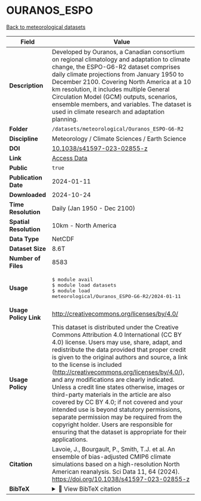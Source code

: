 # OURANOS_ESPO

[Back to meteorological datasets](../meteorological.md)

| Field | Value |
|--------|-------|
| **Description** | Developed by Ouranos, a Canadian consortium on regional climatology and adaptation to climate change, the ESPO-G6-R2 dataset comprises daily climate projections from January 1950 to December 2100. Covering North America at a 10 km resolution, it includes multiple General Circulation Model (GCM) outputs, scenarios, ensemble members, and variables. The dataset is used in climate research and adaptation planning. |
| **Folder** | `/datasets/meteorological/Ouranos_ESPO-G6-R2` |
| **Discipline** | Meteorology / Climate Sciences / Earth Science |
| **DOI** | [10.1038/s41597-023-02855-z](https://doi.org/10.1038/s41597-023-02855-z) |
| **Link** | [Access Data](https://app.globus.org/file-manager?origin_id=0b8a029d-a21e-4fb1-bf6e-0e9e3cd2d1c3&origin_path=%2F) |
| **Public** | `true` |
| **Publication Date** | 2024-01-11 |
| **Downloaded** | 2024-10-24 |
| **Time Resolution** | Daily (Jan 1950 - Dec 2100) |
| **Spatial Resolution** | 10km - North America |
| **Data Type** | NetCDF |
| **Dataset Size** | 8.6T |
| **Number of Files** | 8583 |
| **Usage** | <pre>&#36; module avail<br>&#36; module load datasets<br>&#36; module load meteorological/Ouranos_ESPO-G6-R2/2024-01-11</pre> |
| **Usage Policy Link** | http://creativecommons.org/licenses/by/4.0/ |
| **Usage Policy** | This dataset is distributed under the Creative Commons Attribution 4.0 International (CC BY 4.0) license. Users may use, share, adapt, and redistribute the data provided that proper credit is given to the original authors and source, a link to the license is included (http://creativecommons.org/licenses/by/4.0/), and any modifications are clearly indicated. Unless a credit line states otherwise, images or third-party materials in the article are also covered by CC BY 4.0; if not covered and your intended use is beyond statutory permissions, separate permission may be required from the copyright holder. Users are responsible for ensuring that the dataset is appropriate for their applications. |
| **Citation** | Lavoie, J., Bourgault, P., Smith, T.J. et al. An ensemble of bias-adjusted CMIP6 climate simulations based on a high-resolution North American reanalysis. Sci Data 11, 64 (2024). https://doi.org/10.1038/s41597-023-02855-z |
| **BibTeX** | <details><summary>📜 View BibTeX citation</summary><pre>@article{Lavoie2024,<br>  author    = {Lavoie, Juliette and Bourgault, Pascal and Smith, Trevor James and Logan, Travis and Leduc, Martin and Caron, Louis-Philippe and Gammon, Sarah and Braun, Marco},<br>  title     = {An ensemble of bias-adjusted CMIP6 climate simulations based on a high-resolution North American reanalysis},<br>  journal   = {Scientific Data},<br>  year      = {2024},<br>  volume    = {11},<br>  number    = {1},<br>  pages     = {64},<br>  doi       = {10.1038/s41597-023-02855-z},<br>  url       = {https://doi.org/10.1038/s41597-023-02855-z},<br>  issn      = {2052-4463},<br>  abstract  = {ESPO-G6-R2 v1.0 is a set of statistically downscaled and bias-adjusted climate simulations based on the Coupled Model Intercomparison Project 6 (CMIP6) models. The dataset is composed of daily timeseries of three variables: daily maximum temperature, daily minimum temperature and daily precipitation. Data are available from 1950 to 2100 over North America. The simulation ensemble is comprised of 14 models driven by two emissions scenarios (SSP2-4.5 and SSP3-7.0). In this paper, we describe the workflow used for the bias-adjustment, which relies on the detrended quantile mapping method and the Regional Deterministic Reforecast System (RDRS) v2.1 reference dataset. Using the framework defined in the VALUE project, we show the improvements made by the bias-adjustment on marginal, temporal and multivariate aspects of the data. We also verify that the bias-adjusted climate data have similar climate change signal to the original climate model simulations. Finally, we provide guidance to users on how to use this dataset.}<br>}</pre> |
